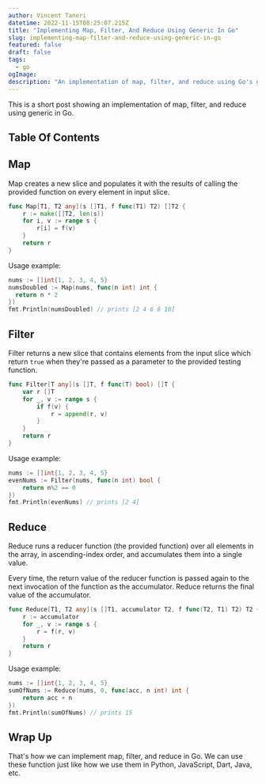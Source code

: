```yaml
---
author: Vincent Taneri
datetime: 2022-11-15T08:25:07.215Z
title: "Implementing Map, Filter, And Reduce Using Generic In Go"
slug: implementing-map-filter-and-reduce-using-generic-in-go
featured: false
draft: false
tags:
  - go
ogImage:
description: "An implementation of map, filter, and reduce using Go's generic."
---
```


This is a short post showing an implementation of map, filter, and reduce using generic in Go.

## Table Of Contents

## Map

Map creates a new slice and populates it with the results of calling the provided function on every element in input slice.

```go
func Map[T1, T2 any](s []T1, f func(T1) T2) []T2 {
	r := make([]T2, len(s))
	for i, v := range s {
		r[i] = f(v)
	}
	return r
}
```

Usage example:

```go
nums := []int{1, 2, 3, 4, 5}
numsDoubled := Map(nums, func(n int) int {
  return n * 2
})
fmt.Println(numsDoubled) // prints [2 4 6 8 10]
```

## Filter

Filter returns a new slice that contains elements from the input slice which return `true` when they're passed as a parameter to the provided testing function.

```go
func Filter[T any](s []T, f func(T) bool) []T {
	var r []T
	for _, v := range s {
		if f(v) {
			r = append(r, v)
		}
	}
	return r
}
```

Usage example:

```go
nums := []int{1, 2, 3, 4, 5}
evenNums := Filter(nums, func(n int) bool {
	return n%2 == 0
})
fmt.Println(evenNums) // prints [2 4]
```

## Reduce

Reduce runs a reducer function (the provided function) over all elements in the array, in ascending-index order, and accumulates them into a single value.

Every time, the return value of the reducer function is passed again to the next invocation of the function as the accumulator. Reduce returns the final value of the accumulator.

```go
func Reduce[T1, T2 any](s []T1, accumulator T2, f func(T2, T1) T2) T2 {
	r := accumulator
	for _, v := range s {
		r = f(r, v)
	}
	return r
}
```

Usage example:

```go
nums := []int{1, 2, 3, 4, 5}
sumOfNums := Reduce(nums, 0, func(acc, n int) int {
	return acc + n
})
fmt.Println(sumOfNums) // prints 15
```

## Wrap Up

That's how we can implement map, filter, and reduce in Go. We can use these function just like how we use them in Python, JavaScript, Dart, Java, etc.
